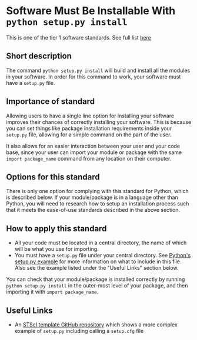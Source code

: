 # Software Must Be Installable With `python setup.py install`

This is one of the tier 1 software standards. See full list [here](tier1_standards_overview.md)

## Short description
The command `python setup.py install` will build and install all the modules in your software. In order for this command to work, your software must have a `setup.py` file.

## Importance of standard
Allowing users to have a single line option for installing your software improves their chances of correctly installing your software. This is because you can set things like package installation requirements inside your `setup.py` file, allowing for a simple command on the part of the user.

It also allows for an easier interaction between your user and your code base, since your user can import your module or package with the same `import package_name` command from any location on their computer.

## Options for this standard
There is only one option for complying with this standard for Python, which is described below. If your module/package is in a language other than Python, you will need to research how to setup an installation process such that it meets the ease-of-use standards described in the above section.

## How to apply this standard
- All your code must be located in a central directory, the name of which will be what you use for importing.
- You must have a `setup.py` file under your central directory. See [Python's setup.py example](https://packaging.python.org/tutorials/packaging-projects/#creating-setup-py) for more information on what to include in this file. Also see the example listed under the "Useful Links" section below.

You can check that your module/package is installed correctly by running `python setup.py install` in the outer-most level of your package, and then importing it with `import package_name`.

## Useful Links
- An [STScI template GitHub repository](https://github.com/spacetelescope/stsci-package-template) which shows a more complex example of `setup.py` including calling a `setup.cfg` file
